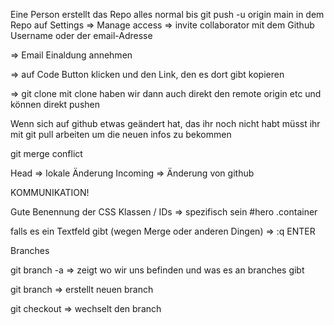 Eine Person erstellt das Repo
alles normal bis git push -u origin main
in dem Repo auf Settings
=> Manage access
=> invite collaborator mit dem Github Username oder der email-Adresse

=> Email Einaldung annehmen

=> auf Code Button klicken und den Link, den es dort gibt kopieren

=> git clone <LINK>
mit clone haben wir dann auch direkt den remote origin etc und können direkt pushen

Wenn sich auf github etwas geändert hat, das ihr noch nicht habt müsst ihr mit git pull arbeiten um die neuen infos zu bekommen

git merge conflict

Head => lokale Änderung
Incoming => Änderung von github

KOMMUNIKATION! 

Gute Benennung der CSS Klassen / IDs => spezifisch sein
#hero .container 


falls es ein Textfeld gibt (wegen Merge oder anderen Dingen) => :q ENTER

Branches

git branch -a
=> zeigt wo wir uns befinden und was es an branches gibt

git branch <name>
=> erstellt neuen branch

git checkout <name>
=> wechselt den branch